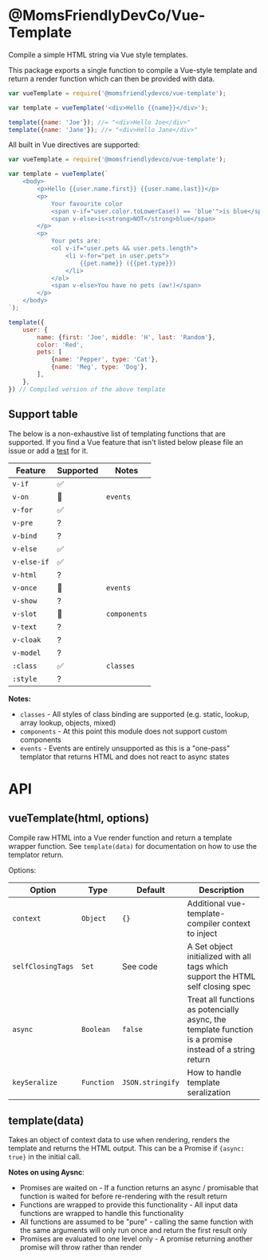@MomsFriendlyDevCo/Vue-Template
===============================
Compile a simple HTML string via Vue style templates.

This package exports a single function to compile a Vue-style template and return a render function which can then be provided with data.

```javascript
var vueTemplate = require('@momsfriendlydevco/vue-template');

var template = vueTemplate('<div>Hello {{name}}</div>');

template({name: 'Joe'}); //= "<div>Hello Joe</div>"
template({name: 'Jane'}); //= "<div>Hello Jane</div>"
```


All built in Vue directives are supported:

```javascript
var vueTemplate = require('@momsfriendlydevco/vue-template');

var template = vueTemplate(`
	<body>
		<p>Hello {{user.name.first}} {{user.name.last}}</p>
		<p>
			Your favourite color
			<span v-if="user.color.toLowerCase() == 'blue'">is blue</span>
			<span v-else>is<strong>NOT</strong>blue</span>
		</p>
		<p>
			Your pets are:
			<ol v-if="user.pets && user.pets.length">
				<li v-for="pet in user.pets">
					{{pet.name}} ({{pet.type}})
				</li>
			</ol>
			<span v-else>You have no pets (aw!)</span>
		</p>
	</body>
`);

template({
	user: {
		name: {first: 'Joe', middle: 'H', last: 'Random'},
		color: 'Red',
		pets: [
			{name: 'Pepper', type: 'Cat'},
			{name: 'Meg', type: 'Dog'},
		],
	},
}) // Compiled version of the above template
```


Support table
-------------
The below is a non-exhaustive list of templating functions that are supported.
If you find a Vue feature that isn't listed below please file an issue or add a [test](./test) for it.


| Feature     | Supported          | Notes        |
|-------------|--------------------|--------------|
| `v-if`      | :white_check_mark: |              |
| `v-on`      | :no_entry_sign:    | `events`     |
| `v-for`     | :white_check_mark: |              |
| `v-pre`     | ?                  |              |
| `v-bind`    | ?                  |              |
| `v-else`    | :white_check_mark: |              |
| `v-else-if` | :white_check_mark: |              |
| `v-html`    | ?                  |              |
| `v-once`    | :no_entry_sign:    | `events`     |
| `v-show`    | ?                  |              |
| `v-slot`    | :no_entry_sign:    | `components` |
| `v-text`    | ?                  |              |
| `v-cloak`   | ?                  |              |
| `v-model`   | ?                  |              |
| `:class`    | :white_check_mark: | `classes`    |
| `:style`    | ?                  |              |


**Notes:**
* `classes` - All styles of class binding are supported (e.g. static, lookup, array lookup, objects, mixed)
* `components` - At this point this module does not support custom components
* `events` - Events are entirely unsupported as this is a "one-pass" templator that returns HTML and does not react to async states


API
===

vueTemplate(html, options)
---------------------------
Compile raw HTML into a Vue render function and return a template wrapper function. See `template(data)` for documentation on how to use the templator return.

Options:

| Option            | Type       | Default          | Description                                                                                             |
|-------------------|------------|------------------|---------------------------------------------------------------------------------------------------------|
| `context`         | `Object`   | `{}`             | Additional vue-template-compiler context to inject                                                      |
| `selfClosingTags` | `Set`      | See code         | A Set object initialized with all tags which support the HTML self closing spec                         |
| `async`           | `Boolean`  | `false`          | Treat all functions as potencially async, the template function is a promise instead of a string return |
| `keySeralize`     | `Function` | `JSON.stringify` | How to handle template seralization                                                                     |


template(data)
--------------
Takes an object of context data to use when rendering, renders the template and returns the HTML output.
This can be a Promise if `{async: true}` in the initial call.

**Notes on using Aysnc**:
* Promises are waited on - If a function returns an async / promisable that function is waited for before re-rendering with the result return
* Functions are wrapped to provide this functionality - All input data functions are wrapped to handle this functionality
* All functions are assumed to be "pure" - calling the same function with the same arguments will only run once and return the first result only
* Promises are evaluated to one level only - A promise returning another promise will throw rather than render
